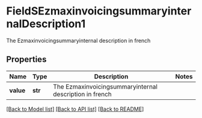 # FieldSEzmaxinvoicingsummaryinternalDescription1

The Ezmaxinvoicingsummaryinternal description in french

## Properties
Name | Type | Description | Notes
------------ | ------------- | ------------- | -------------
**value** | **str** | The Ezmaxinvoicingsummaryinternal description in french | 

[[Back to Model list]](../README.md#documentation-for-models) [[Back to API list]](../README.md#documentation-for-api-endpoints) [[Back to README]](../README.md)


